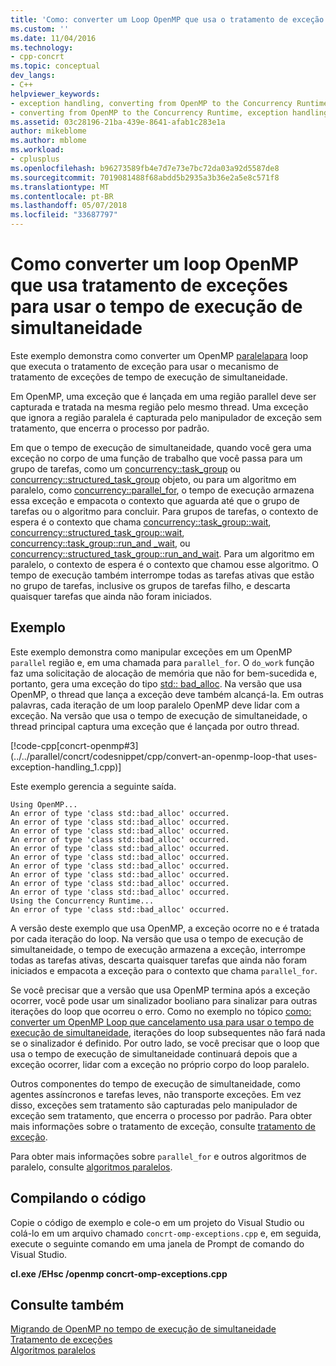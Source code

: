 ```yaml
---
title: 'Como: converter um Loop OpenMP que usa o tratamento de exceção para usar o tempo de execução de simultaneidade | Microsoft Docs'
ms.custom: ''
ms.date: 11/04/2016
ms.technology:
- cpp-concrt
ms.topic: conceptual
dev_langs:
- C++
helpviewer_keywords:
- exception handling, converting from OpenMP to the Concurrency Runtime
- converting from OpenMP to the Concurrency Runtime, exception handling
ms.assetid: 03c28196-21ba-439e-8641-afab1c283e1a
author: mikeblome
ms.author: mblome
ms.workload:
- cplusplus
ms.openlocfilehash: b96273589fb4e7d7e73e7bc72da03a92d5587de8
ms.sourcegitcommit: 7019081488f68abdd5b2935a3b36e2a5e8c571f8
ms.translationtype: MT
ms.contentlocale: pt-BR
ms.lasthandoff: 05/07/2018
ms.locfileid: "33687797"
---
```

# <a name="how-to-convert-an-openmp-loop-that-uses-exception-handling-to-use-the-concurrency-runtime"></a>Como converter um loop OpenMP que usa tratamento de exceções para usar o tempo de execução de simultaneidade
Este exemplo demonstra como converter um OpenMP [paralela](../../parallel/concrt/how-to-use-parallel-invoke-to-write-a-parallel-sort-routine.md#parallel)[para](../../parallel/openmp/reference/for-openmp.md) loop que executa o tratamento de exceção para usar o mecanismo de tratamento de exceções de tempo de execução de simultaneidade.  
  
 Em OpenMP, uma exceção que é lançada em uma região parallel deve ser capturada e tratada na mesma região pelo mesmo thread. Uma exceção que ignora a região paralela é capturada pelo manipulador de exceção sem tratamento, que encerra o processo por padrão.  
  

 Em que o tempo de execução de simultaneidade, quando você gera uma exceção no corpo de uma função de trabalho que você passa para um grupo de tarefas, como um [concurrency::task_group](reference/task-group-class.md) ou [concurrency::structured_task_group](../../parallel/concrt/reference/structured-task-group-class.md) objeto, ou para um algoritmo em paralelo, como [concurrency::parallel_for](reference/concurrency-namespace-functions.md#parallel_for), o tempo de execução armazena essa exceção e empacota o contexto que aguarda até que o grupo de tarefas ou o algoritmo para concluir. Para grupos de tarefas, o contexto de espera é o contexto que chama [concurrency::task_group::wait](reference/task-group-class.md#wait), [concurrency::structured_task_group::wait](reference/structured-task-group-class.md#wait), [concurrency::task_group::run_and _wait](reference/task-group-class.md#run_and_wait), ou [concurrency::structured_task_group::run_and_wait](reference/structured-task-group-class.md#run_and_wait). Para um algoritmo em paralelo, o contexto de espera é o contexto que chamou esse algoritmo. O tempo de execução também interrompe todas as tarefas ativas que estão no grupo de tarefas, inclusive os grupos de tarefas filho, e descarta quaisquer tarefas que ainda não foram iniciados.  


  
## <a name="example"></a>Exemplo  
 Este exemplo demonstra como manipular exceções em um OpenMP `parallel` região e, em uma chamada para `parallel_for`. O `do_work` função faz uma solicitação de alocação de memória que não for bem-sucedida e, portanto, gera uma exceção do tipo [std:: bad_alloc](../../standard-library/bad-alloc-class.md). Na versão que usa OpenMP, o thread que lança a exceção deve também alcançá-la. Em outras palavras, cada iteração de um loop paralelo OpenMP deve lidar com a exceção. Na versão que usa o tempo de execução de simultaneidade, o thread principal captura uma exceção que é lançada por outro thread.  
  
 [!code-cpp[concrt-openmp#3](../../parallel/concrt/codesnippet/cpp/convert-an-openmp-loop-that uses-exception-handling_1.cpp)]  
  
 Este exemplo gerencia a seguinte saída.  
  
```Output  
Using OpenMP...  
An error of type 'class std::bad_alloc' occurred.  
An error of type 'class std::bad_alloc' occurred.  
An error of type 'class std::bad_alloc' occurred.  
An error of type 'class std::bad_alloc' occurred.  
An error of type 'class std::bad_alloc' occurred.  
An error of type 'class std::bad_alloc' occurred.  
An error of type 'class std::bad_alloc' occurred.  
An error of type 'class std::bad_alloc' occurred.  
An error of type 'class std::bad_alloc' occurred.  
An error of type 'class std::bad_alloc' occurred.  
Using the Concurrency Runtime...  
An error of type 'class std::bad_alloc' occurred.  
```  
  
 A versão deste exemplo que usa OpenMP, a exceção ocorre no e é tratada por cada iteração do loop. Na versão que usa o tempo de execução de simultaneidade, o tempo de execução armazena a exceção, interrompe todas as tarefas ativas, descarta quaisquer tarefas que ainda não foram iniciados e empacota a exceção para o contexto que chama `parallel_for`.  
  
 Se você precisar que a versão que usa OpenMP termina após a exceção ocorrer, você pode usar um sinalizador booliano para sinalizar para outras iterações do loop que ocorreu o erro. Como no exemplo no tópico [como: converter um OpenMP Loop que cancelamento usa para usar o tempo de execução de simultaneidade](../../parallel/concrt/convert-an-openmp-loop-that-uses-cancellation.md), iterações do loop subsequentes não fará nada se o sinalizador é definido. Por outro lado, se você precisar que o loop que usa o tempo de execução de simultaneidade continuará depois que a exceção ocorrer, lidar com a exceção no próprio corpo do loop paralelo.  
  
 Outros componentes do tempo de execução de simultaneidade, como agentes assíncronos e tarefas leves, não transporte exceções. Em vez disso, exceções sem tratamento são capturadas pelo manipulador de exceção sem tratamento, que encerra o processo por padrão. Para obter mais informações sobre o tratamento de exceção, consulte [tratamento de exceção](../../parallel/concrt/exception-handling-in-the-concurrency-runtime.md).  
  
 Para obter mais informações sobre `parallel_for` e outros algoritmos de paralelo, consulte [algoritmos paralelos](../../parallel/concrt/parallel-algorithms.md).  
  
## <a name="compiling-the-code"></a>Compilando o código  
 Copie o código de exemplo e cole-o em um projeto do Visual Studio ou colá-lo em um arquivo chamado `concrt-omp-exceptions.cpp` e, em seguida, execute o seguinte comando em uma janela de Prompt de comando do Visual Studio.  
  
 **cl.exe /EHsc /openmp concrt-omp-exceptions.cpp**  
  
## <a name="see-also"></a>Consulte também  
 [Migrando de OpenMP no tempo de execução de simultaneidade](../../parallel/concrt/migrating-from-openmp-to-the-concurrency-runtime.md)   
 [Tratamento de exceções](../../parallel/concrt/exception-handling-in-the-concurrency-runtime.md)   
 [Algoritmos paralelos](../../parallel/concrt/parallel-algorithms.md)

